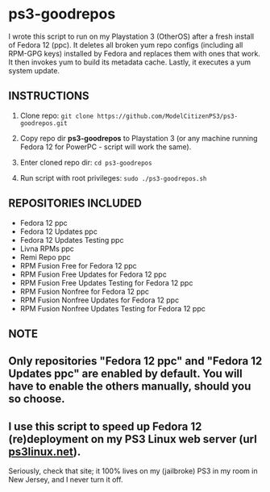 # ps3-goodrepos

I wrote this script to run on my Playstation 3 (OtherOS) after a fresh install of Fedora 12 (ppc). It deletes all broken yum repo configs (including all RPM-GPG keys) installed by Fedora and replaces them with ones that work. It then invokes yum to build its metadata cache. Lastly, it executes a yum system update.

## INSTRUCTIONS

1. Clone repo: `git clone https://github.com/ModelCitizenPS3/ps3-goodrepos.git`

2. Copy repo dir **ps3-goodrepos** to Playstation 3 (or any machine running Fedora 12 for PowerPC - script will work the same).

3. Enter cloned repo dir: `cd ps3-goodrepos`

4. Run script with root privileges: `sudo ./ps3-goodrepos.sh`

## REPOSITORIES INCLUDED

- Fedora 12 ppc
- Fedora 12 Updates ppc
- Fedora 12 Updates Testing ppc
- Livna RPMs ppc
- Remi Repo ppc
- RPM Fusion Free for Fedora 12 ppc
- RPM Fusion Free Updates for Fedora 12 ppc
- RPM Fusion Free Updates Testing for Fedora 12 ppc
- RPM Fusion Nonfree for Fedora 12 ppc
- RPM Fusion Nonfree Updates for Fedora 12 ppc
- RPM Fusion Nonfree Updates Testing for Fedora 12 ppc

## NOTE

Only repositories "Fedora 12 ppc" and "Fedora 12 Updates ppc" are enabled by default. You will have to enable the others manually, should you so choose.
---
I use this script to speed up Fedora 12 (re)deployment on my PS3 Linux web server (url [ps3linux.net](http://ps3linux.net)).
---
Seriously, check that site; it 100% lives on my (jailbroke) PS3 in my room in New Jersey, and I never turn it off.
